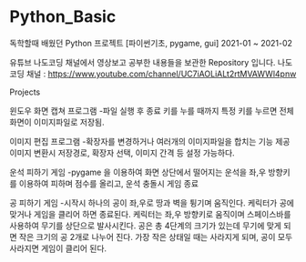 # Python_Basic
독학할때 배웠던 Python 프로젝트 [파이썬기초, pygame, gui] 2021-01 ~ 2021-02

유튜브 나도코딩 채널에서 영상보고 공부한 내용들을 보관한 Repository 입니다.
나도코딩 채널 : https://www.youtube.com/channel/UC7iAOLiALt2rtMVAWWl4pnw 

Projects 

윈도우 화면 캡쳐 프로그램
-파일 실행 후 종료 키를 누를 때까지 특정 키를 누르면 전체화면이 이미지파일로 저장됨.

이미지 편집 프로그램
-확장자를 변경하거나 여러개의 이미지파일을 합치는 기능 제공
이미지 변환시 저장경로, 확장자 선택, 이미지 간격 등 설정 가능하다.

운석 피하기 게임
-pygame 을 이용하여 화면 상단에서 떨어지는 운석을 좌,우 방향키를 이용하여 피하며
점수를 올리고, 운석 충돌시 게임 종료

공 피하기 게임
-시작시 하나의 공이 좌,우로 땅과 벽을 튕기며 움직인다.
케릭터가 공에 맞거나 게임을 클리어 하면 종료된다.
케릭터는 좌,우 방향키로 움직이며 스페이스바를 사용하여 무기를 상단으로 발사시킨다.
공은 총 4단계의 크기가 있는데 무기에 맞게 되면 작은 크기의 공 2개로 나누어 진다.
가장 작은 상태일 때는 사라지게 되며, 공이 모두 사라지면 게임이 클리어 된다.
